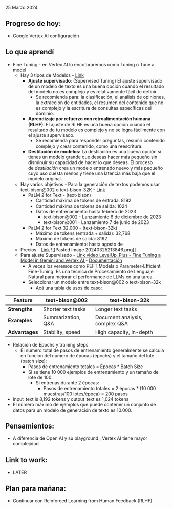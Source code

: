 25 Marzo 2024
## Progreso de hoy:
- Google Vertex AI configuración 
## Lo que aprendí 
- Fine Tuning - en Vertex AI lo encotnraremos como Tuning o Tune a model
	- Hay 3 tipos de Modelos - [Link](https://cloud.google.com/vertex-ai/generative-ai/docs/models/tune-models?hl=es-419) 
		- **Ajuste supervisado**: (Supervised Tuning) El ajuste supervisado de un modelo de texto es una buena opción cuando el resultado del modelo no es complejo y es relativamente fácil de definir. 
			- Se recomienda para: la clasificación, el análisis de opiniones, la extracción de entidades, el resumen del contenido que no es complejo y la escritura de consultas específicas del dominio.
		- **Aprendizaje por refuerzo con retroalimentación humana (RLHF):** El ajuste de RLHF es una buena opción cuando el resultado de tu modelo es complejo y no se logra fácilmente con el ajuste supervisado. 
			- Se recomienda para responder preguntas, resumir contenido complejo y crear contenido, como una reescritura.
		- **Destilación de modelos:** La destilación es una buena opción si tienes un modelo grande que deseas hacer más pequeño sin disminuir su capacidad de hacer lo que deseas. El proceso de _destilación_ crea un modelo entrenado nuevo y más pequeño cuyo uso cuesta menos y tiene una latencia más baja que el modelo original.
	- Hay varios objetivos - Para la generación de textos podemos usar text-bison@002 o text-bison-32K - [Link](https://cloud.google.com/vertex-ai/generative-ai/docs/learn/models?hl=es-419#foundation_models)
		- PaLM 2 for Text - (text-bison)   
			- Cantidad máxima de tokens de entrada: 8192
			- Cantidad máxima de tokens de salida: 1024
			- Datos de entrenamiento: hasta febrero de 2023
				- text-bison@002 - Lanzamiento 6 de diciembre de 2023
				- text-bison@001 -  Lanzamiento 7 de junio de 2023	
		- PaLM 2 for Text 32,000 - (text-bison-32k)
			- Máximo de tokens (entrada + salida): 32,768  
			- Máximo de tokens de salida: 8192  
			- Datos de entrenamiento: hasta agosto de 
	 - Precios - [Link](https://cloud.google.com/vertex-ai/generative-ai/pricing?hl=es-419)   ![[Pasted image 20240325213846.png]]- 
	 - Para ajuste Supervisado - [Link video LevelUp_Plus - Fine Tuning a Model in Gemini and Vertex AI ](https://www.youtube.com/watch?v=ej_ZUcyKpoc&ab_channel=LevelUp_Plus) - [Documentación](https://cloud.google.com/vertex-ai/generative-ai/docs/models/tune-text-models-supervised?hl=en) 
		 - A veces los veremos como PEFT Models o Parameter-Efficient Fine-Tuning. Es una técnica de Procesamiento de Lenguaje Natural para mejorar el performance de LLMs en una tarea.
		 - Seleccionar un modelo entre text-bison@002 o text-bison-32k
			 - Acá una tabla de usos de caso:

| Feature        | text-bison@002     | text-bison-32k                   |
| -------------- | ------------------ | -------------------------------- |
| **Strengths**  | Shorter text tasks | Longer text tasks                |
| **Examples**   | Summarization, Q&A | Document analysis, complex Q&A   |
| **Advantages** | Stability, speed   | High capacity, in-depth   
- Relación de Epochs y training steps 
	- El número total de pasos de entrenamiento generalmente se calcula en función del número de épocas (epochs) y el tamaño del lote (batch size): 
		- Pasos de entrenamiento totales = Épocas * Batch Size
		- Si se tiene 10 000 ejemplos de entrenamiento y un tamaño de lote de 100.
			- Si entrenas durante 2 épocas: 
				- Pasos de entrenamiento totales = 2 épocas * (10 000 muestras/100 lotes/época) = 200 pasos
- input_text is 8,192 tokens y output_text es 1,024 tokens
- El número máximo de ejemplos que puede contener un conjunto de datos para un modelo de generación de texto es 10.000.
## **Pensamientos**:
- A diferencia de Open AI y su playground , Vertex AI tiene mayor complejidad 
## Link to work: 
- LATER
## Plan para mañana: 
- Continuar con Reinforced Learning from Human Feedback (RLHF) 

